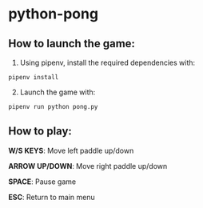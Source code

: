 # python-pong

## How to launch the game:

1) Using pipenv, install the required dependencies with:
```
pipenv install
```
2) Launch the game with:
```
pipenv run python pong.py
```

## How to play:

**W/S KEYS**: Move left paddle up/down

**ARROW UP/DOWN**: Move right paddle up/down

**SPACE**: Pause game

**ESC**: Return to main menu
